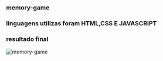 ### memory-game
### linguagens utilizas foram HTML,CSS E JAVASCRIPT 
### resultado final 
![memory-game](https://user-images.githubusercontent.com/84733192/185758959-39e1d394-51a6-4027-805c-08714cd0d0ca.jpeg)
